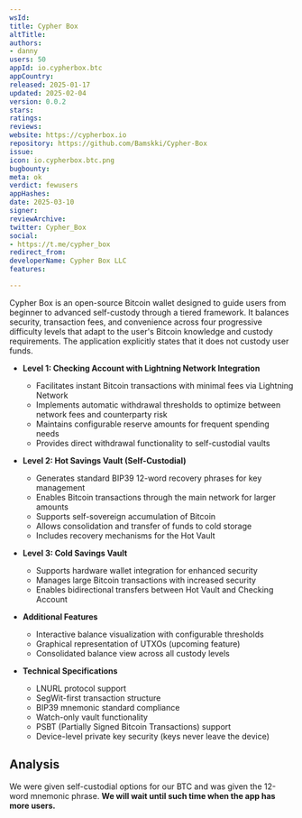 ```yaml
---
wsId: 
title: Cypher Box
altTitle: 
authors:
- danny
users: 50
appId: io.cypherbox.btc
appCountry: 
released: 2025-01-17
updated: 2025-02-04
version: 0.0.2
stars: 
ratings: 
reviews: 
website: https://cypherbox.io
repository: https://github.com/Bamskki/Cypher-Box
issue: 
icon: io.cypherbox.btc.png
bugbounty: 
meta: ok
verdict: fewusers
appHashes: 
date: 2025-03-10
signer: 
reviewArchive: 
twitter: Cypher_Box
social:
- https://t.me/cypher_box
redirect_from: 
developerName: Cypher Box LLC
features: 

---
```


Cypher Box is an open-source Bitcoin wallet designed to guide users from beginner to advanced self-custody through a tiered framework. It balances security, transaction fees, and convenience across four progressive difficulty levels that adapt to the user's Bitcoin knowledge and custody requirements. The application explicitly states that it does not custody user funds.

* **Level 1: Checking Account with Lightning Network Integration**
  * Facilitates instant Bitcoin transactions with minimal fees via Lightning Network
  * Implements automatic withdrawal thresholds to optimize between network fees and counterparty risk
  * Maintains configurable reserve amounts for frequent spending needs
  * Provides direct withdrawal functionality to self-custodial vaults

* **Level 2: Hot Savings Vault (Self-Custodial)**
  * Generates standard BIP39 12-word recovery phrases for key management
  * Enables Bitcoin transactions through the main network for larger amounts
  * Supports self-sovereign accumulation of Bitcoin
  * Allows consolidation and transfer of funds to cold storage
  * Includes recovery mechanisms for the Hot Vault

* **Level 3: Cold Savings Vault**
  * Supports hardware wallet integration for enhanced security
  * Manages large Bitcoin transactions with increased security
  * Enables bidirectional transfers between Hot Vault and Checking Account

* **Additional Features**
  * Interactive balance visualization with configurable thresholds
  * Graphical representation of UTXOs (upcoming feature)
  * Consolidated balance view across all custody levels

* **Technical Specifications**
  * LNURL protocol support
  * SegWit-first transaction structure
  * BIP39 mnemonic standard compliance
  * Watch-only vault functionality
  * PSBT (Partially Signed Bitcoin Transactions) support
  * Device-level private key security (keys never leave the device)

## Analysis

We were given self-custodial options for our BTC and was given the 12-word mnemonic phrase. **We will wait until such time when the app has more users.** 